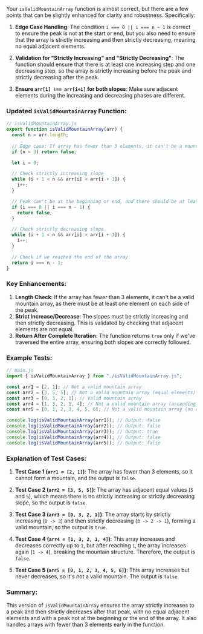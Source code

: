 Your `isValidMountainArray` function is almost correct, but there are a few points that can be slightly enhanced for clarity and robustness. Specifically:

1. **Edge Case Handling**: The condition `i === 0 || i === n - 1` is correct to ensure the peak is not at the start or end, but you also need to ensure that the array is strictly increasing and then strictly decreasing, meaning no equal adjacent elements.

2. **Validation for "Strictly Increasing" and "Strictly Decreasing"**: The function should ensure that there is at least one increasing step and one decreasing step, so the array is strictly increasing before the peak and strictly decreasing after the peak.

3. **Ensure `arr[i] !== arr[i+1]` for both slopes**: Make sure adjacent elements during the increasing and decreasing phases are different.

### Updated `isValidMountainArray` Function:

```javascript
// isValidMountainArray.js
export function isValidMountainArray(arr) {
  const n = arr.length;
  
  // Edge case: If array has fewer than 3 elements, it can't be a mountain
  if (n < 3) return false;

  let i = 0;

  // Check strictly increasing slope
  while (i + 1 < n && arr[i] < arr[i + 1]) {
    i++;
  }

  // Peak can't be at the beginning or end, and there should be at least one step increasing
  if (i === 0 || i === n - 1) {
    return false;
  }

  // Check strictly decreasing slope
  while (i + 1 < n && arr[i] > arr[i + 1]) {
    i++;
  }

  // Check if we reached the end of the array
  return i === n - 1;
}
```

### Key Enhancements:
1. **Length Check**: If the array has fewer than 3 elements, it can't be a valid mountain array, as there must be at least one element on each side of the peak.
2. **Strict Increase/Decrease**: The slopes must be strictly increasing and then strictly decreasing. This is validated by checking that adjacent elements are not equal.
3. **Return After Complete Iteration**: The function returns `true` only if we've traversed the entire array, ensuring both slopes are correctly followed.

### Example Tests:

```javascript
// main.js
import { isValidMountainArray } from "./isValidMountainArray.js";

const arr1 = [2, 1]; // Not a valid mountain array
const arr2 = [3, 5, 5]; // Not a valid mountain array (equal elements)
const arr3 = [0, 3, 2, 1]; // Valid mountain array
const arr4 = [1, 3, 2, 1, 4]; // Not a valid mountain array (ascending again after decreasing)
const arr5 = [0, 1, 2, 3, 4, 5, 6]; // Not a valid mountain array (no decreasing part)

console.log(isValidMountainArray(arr1)); // Output: false
console.log(isValidMountainArray(arr2)); // Output: false
console.log(isValidMountainArray(arr3)); // Output: true
console.log(isValidMountainArray(arr4)); // Output: false
console.log(isValidMountainArray(arr5)); // Output: false
```

### Explanation of Test Cases:

1. **Test Case 1 (`arr1 = [2, 1]`)**: The array has fewer than 3 elements, so it cannot form a mountain, and the output is `false`.
   
2. **Test Case 2 (`arr2 = [3, 5, 5]`)**: The array has adjacent equal values (`5` and `5`), which means there is no strictly increasing or strictly decreasing slope, so the output is `false`.

3. **Test Case 3 (`arr3 = [0, 3, 2, 1]`)**: The array starts by strictly increasing (`0 -> 3`) and then strictly decreasing (`3 -> 2 -> 1`), forming a valid mountain, so the output is `true`.

4. **Test Case 4 (`arr4 = [1, 3, 2, 1, 4]`)**: This array increases and decreases correctly up to `1`, but after reaching `1`, the array increases again (`1 -> 4`), breaking the mountain structure. Therefore, the output is `false`.

5. **Test Case 5 (`arr5 = [0, 1, 2, 3, 4, 5, 6]`)**: This array increases but never decreases, so it's not a valid mountain. The output is `false`.

### Summary:

This version of `isValidMountainArray` ensures the array strictly increases to a peak and then strictly decreases after that peak, with no equal adjacent elements and with a peak not at the beginning or the end of the array. It also handles arrays with fewer than 3 elements early in the function.